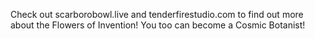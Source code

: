 Check out scarborobowl.live and tenderfirestudio.com to find out more about the Flowers of Invention! You too can become a Cosmic Botanist!
